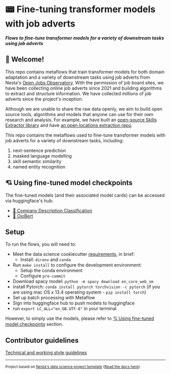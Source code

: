 # :pager: Fine-tuning transformer models with job adverts

**_Flows to fine-tune transformer models for a variety of downstream tasks using job adverts_**

## :wave: Welcome!

This repo contains metaflows that train transformer models for both domain adaptation and a variety of downstream tasks using job adverts from Nesta's [Open Jobs Observatory](https://www.nesta.org.uk/project/open-jobs-observatory/). With the permission of job board sites, we have been collecting online job adverts since 2021 and building algorithms to extract and structure information. We have collected millions of job adverts since the project's inception.

Although we are unable to share the raw data openly, we aim to build open source tools, algorithms and models that anyone can use for their own research and analysis. For example, we have built an [open-source Skills Extractor library](https://nestauk.github.io/ojd_daps_skills/build/html/about.html) and have [an open locations extraction repo](https://github.com/nestauk/ojd_daps_locations).

This repo contains the metaflows used to fine-tune transformer models with job adverts for a variety of downstream tasks, including:

1. next-sentence prediction
2. masked language modelling
3. skill semantic similarity
4. named entity recognition

## :cupid: Using fine-tuned model checkpoints

The fine-tuned models (and their associated model cards) can be accessed via huggingface's hub:

- [📠 Company Description Classification](https://huggingface.co/nestauk/jobbert-base-cased-compdecs)
- [:diamond_shape_with_a_dot_inside: OjoBert](https://huggingface.co/ihk/ojobert)

## Setup

To run the flows, you will need to:

- Meet the data science cookiecutter [requirements](http://nestauk.github.io/ds-cookiecutter/quickstart), in brief:
  - Install: `direnv` and `conda`
- Run `make install` to configure the development environment:
  - Setup the conda environment
  - Configure `pre-commit`
- Download spacy model: `python -m spacy download en_core_web_sm`
- install Pytorch: `conda install pytorch torchvision -c pytorch` (if you are using mac OS x 13.4 operating system - `pip install torch`)
- Set up batch processing with Metaflow
- Sign into huggingface hub to push models to huggingface
- run `export LC_ALL="en_GB.UTF-8"` in your terminal

However, to simply use the models, please refer to [:cupid: Using fine-tuned model checkpoints](https://github.com/nestauk/ojd_daps_language_models#cupid-using-fine-tuned-model-checkpoints) section.

## Contributor guidelines

[Technical and working style guidelines](https://github.com/nestauk/ds-cookiecutter/blob/master/GUIDELINES.md)

---

<small><p>Project based on <a target="_blank" href="https://github.com/nestauk/ds-cookiecutter">Nesta's data science project template</a>
(<a href="http://nestauk.github.io/ds-cookiecutter">Read the docs here</a>).
</small>
